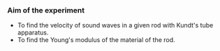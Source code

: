 ### Aim of the experiment
- To find the velocity of sound waves in a given rod with Kundt's tube apparatus.
- To find the Young's modulus of the material of the rod.
